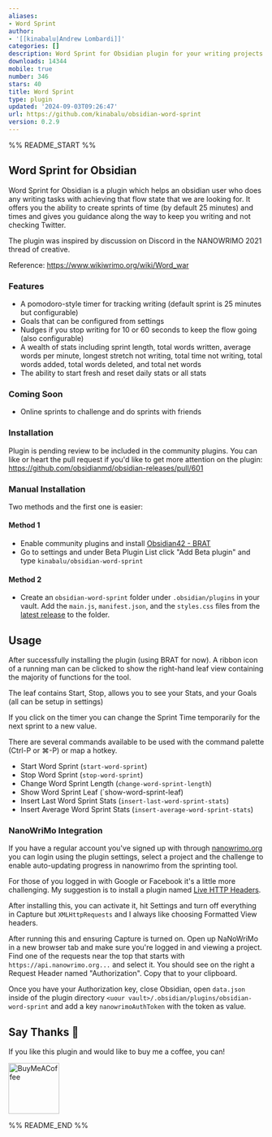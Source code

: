 ```yaml
---
aliases:
- Word Sprint
author:
- '[[kinabalu|Andrew Lombardi]]'
categories: []
description: Word Sprint for Obsidian plugin for your writing projects like Nanowrimo
downloads: 14344
mobile: true
number: 346
stars: 40
title: Word Sprint
type: plugin
updated: '2024-09-03T09:26:47'
url: https://github.com/kinabalu/obsidian-word-sprint
version: 0.2.9
---
```


%% README_START %%

## Word Sprint for Obsidian
Word Sprint for Obsidian is a plugin which helps an obsidian user who does any writing tasks
with achieving that flow state that we are looking for. It offers you the ability to create
sprints of time (by default 25 minutes) and times and gives you guidance along the way to
keep you writing and not checking Twitter.

The plugin was inspired by discussion on Discord in the NANOWRIMO 2021 thread of creative.

Reference: https://www.wikiwrimo.org/wiki/Word_war

### Features
- A pomodoro-style timer for tracking writing (default sprint is 25 minutes but configurable)
- Goals that can be configured from settings
- Nudges if you stop writing for 10 or 60 seconds to keep the flow going (also configurable)
- A wealth of stats including sprint length, total words written, average words per minute, longest stretch not writing, total time not writing, total words added, total words deleted, and total net words
- The ability to start fresh and reset daily stats or all stats

### Coming Soon
- Online sprints to challenge and do sprints with friends

### Installation
Plugin is pending review to be included in the community plugins. You can like or heart the 
pull request if you'd like to get more attention on the plugin: https://github.com/obsidianmd/obsidian-releases/pull/601

### Manual Installation
Two methods and the first one is easier:

#### Method 1
- Enable community plugins and install [Obsidian42 - BRAT](https://github.com/TfTHacker/obsidian42-brat)
- Go to settings and under Beta Plugin List click "Add Beta plugin" and type `kinabalu/obsidian-word-sprint`

#### Method 2
- Create an `obsidian-word-sprint` folder under `.obsidian/plugins` in your vault. Add the
`main.js`, `manifest.json`, and the `styles.css` files from the
[latest release](https://github.com/kinabalu/obsidian-word-sprint/releases) to the folder.

## Usage
After successfully installing the plugin (using BRAT for now). A ribbon icon of a running man can be clicked
to show the right-hand leaf view containing the majority of functions for the tool.

The leaf contains Start, Stop, allows you to see your Stats, and your Goals (all can be setup in settings)

If you click on the timer you can change the Sprint Time temporarily for the next sprint to a new value.

There are several commands available to be used with the command palette (Ctrl-P or ⌘-P) or map a hotkey.

- Start Word Sprint (`start-word-sprint`)
- Stop Word Sprint (`stop-word-sprint`)
- Change Word Sprint Length (`change-word-sprint-length`)
- Show Word Sprint Leaf (`show-word-sprint-leaf)
- Insert Last Word Sprint Stats (`insert-last-word-sprint-stats`)
- Insert Average Word Sprint Stats (`insert-average-word-sprint-stats`)

### NanoWriMo Integration
If you have a regular account you've signed up with through [nanowrimo.org](https://nanowrimo.org) you can
login using the plugin settings, select a project and the challenge to enable auto-updating progress in nanowrimo
from the sprinting tool.

For those of you logged in with Google or Facebook it's a little more challenging. My suggestion is to install a plugin
named [Live HTTP Headers](https://chrome.google.com/webstore/detail/live-http-headers/ianhploojoffmpcpilhgpacbeaifanid).

After installing this, you can activate it, hit Settings and turn off everything in Capture but `XMLHttpRequests` and 
I always like choosing Formatted View headers. 

After running this and ensuring Capture is turned on. Open up NaNoWriMo in a new browser tab and make
sure you're logged in and viewing a project. Find one of the requests near the top that starts with
`https://api.nanowrimo.org...` and select it. You should see on the right a Request Header named "Authorization".
Copy that to your clipboard.

Once you have your Authorization key, close Obsidian, open `data.json` inside of the plugin directory
`<uour vault>/.obsidian/plugins/obsidian-word-sprint` and add a key `nanowrimoAuthToken` with the
token as value.

## Say Thanks 🙏

If you like this plugin and would like to buy me a coffee, you can!

[<img src="https://cdn.buymeacoffee.com/buttons/v2/default-violet.png" alt="BuyMeACoffee" width="100">](https://www.buymeacoffee.com/andrewlombardi)


%% README_END %%